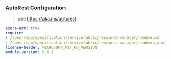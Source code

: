 ### AutoRest Configuration

> see https://aka.ms/autorest

``` yaml
azure-arm: true
require:
- /spec-repo/specification/servicefabric/resource-manager/readme.md
- /spec-repo/specification/servicefabric/resource-manager/readme.go.md
license-header: MICROSOFT_MIT_NO_VERSION
module-version: 0.6.1
```